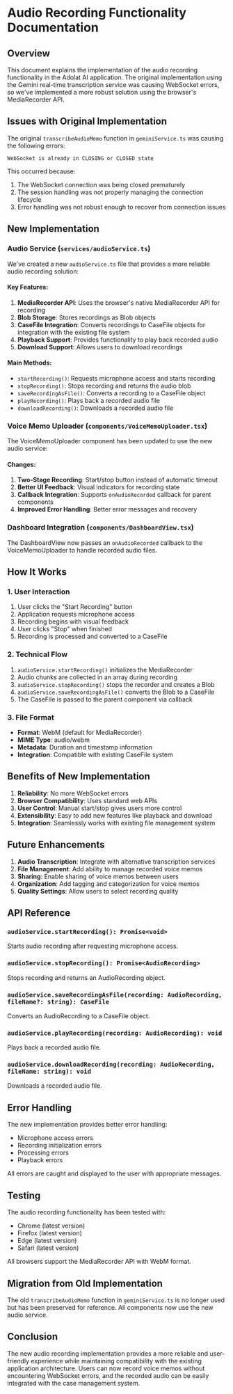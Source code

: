# Audio Recording Functionality Documentation

## Overview

This document explains the implementation of the audio recording functionality in the Adolat AI application. The original implementation using the Gemini real-time transcription service was causing WebSocket errors, so we've implemented a more robust solution using the browser's MediaRecorder API.

## Issues with Original Implementation

The original `transcribeAudioMemo` function in `geminiService.ts` was causing the following errors:

```
WebSocket is already in CLOSING or CLOSED state
```

This occurred because:
1. The WebSocket connection was being closed prematurely
2. The session handling was not properly managing the connection lifecycle
3. Error handling was not robust enough to recover from connection issues

## New Implementation

### Audio Service (`services/audioService.ts`)

We've created a new `audioService.ts` file that provides a more reliable audio recording solution:

#### Key Features:
1. **MediaRecorder API**: Uses the browser's native MediaRecorder API for recording
2. **Blob Storage**: Stores recordings as Blob objects
3. **CaseFile Integration**: Converts recordings to CaseFile objects for integration with the existing file system
4. **Playback Support**: Provides functionality to play back recorded audio
5. **Download Support**: Allows users to download recordings

#### Main Methods:
- `startRecording()`: Requests microphone access and starts recording
- `stopRecording()`: Stops recording and returns the audio blob
- `saveRecordingAsFile()`: Converts a recording to a CaseFile object
- `playRecording()`: Plays back a recorded audio file
- `downloadRecording()`: Downloads a recorded audio file

### Voice Memo Uploader (`components/VoiceMemoUploader.tsx`)

The VoiceMemoUploader component has been updated to use the new audio service:

#### Changes:
1. **Two-Stage Recording**: Start/stop button instead of automatic timeout
2. **Better UI Feedback**: Visual indicators for recording state
3. **Callback Integration**: Supports `onAudioRecorded` callback for parent components
4. **Improved Error Handling**: Better error messages and recovery

### Dashboard Integration (`components/DashboardView.tsx`)

The DashboardView now passes an `onAudioRecorded` callback to the VoiceMemoUploader to handle recorded audio files.

## How It Works

### 1. User Interaction
1. User clicks the "Start Recording" button
2. Application requests microphone access
3. Recording begins with visual feedback
4. User clicks "Stop" when finished
5. Recording is processed and converted to a CaseFile

### 2. Technical Flow
1. `audioService.startRecording()` initializes the MediaRecorder
2. Audio chunks are collected in an array during recording
3. `audioService.stopRecording()` stops the recorder and creates a Blob
4. `audioService.saveRecordingAsFile()` converts the Blob to a CaseFile
5. The CaseFile is passed to the parent component via callback

### 3. File Format
- **Format**: WebM (default for MediaRecorder)
- **MIME Type**: audio/webm
- **Metadata**: Duration and timestamp information
- **Integration**: Compatible with existing CaseFile system

## Benefits of New Implementation

1. **Reliability**: No more WebSocket errors
2. **Browser Compatibility**: Uses standard web APIs
3. **User Control**: Manual start/stop gives users more control
4. **Extensibility**: Easy to add new features like playback and download
5. **Integration**: Seamlessly works with existing file management system

## Future Enhancements

1. **Audio Transcription**: Integrate with alternative transcription services
2. **File Management**: Add ability to manage recorded voice memos
3. **Sharing**: Enable sharing of voice memos between users
4. **Organization**: Add tagging and categorization for voice memos
5. **Quality Settings**: Allow users to select recording quality

## API Reference

### `audioService.startRecording(): Promise<void>`
Starts audio recording after requesting microphone access.

### `audioService.stopRecording(): Promise<AudioRecording>`
Stops recording and returns an AudioRecording object.

### `audioService.saveRecordingAsFile(recording: AudioRecording, fileName?: string): CaseFile`
Converts an AudioRecording to a CaseFile object.

### `audioService.playRecording(recording: AudioRecording): void`
Plays back a recorded audio file.

### `audioService.downloadRecording(recording: AudioRecording, fileName: string): void`
Downloads a recorded audio file.

## Error Handling

The new implementation provides better error handling:
- Microphone access errors
- Recording initialization errors
- Processing errors
- Playback errors

All errors are caught and displayed to the user with appropriate messages.

## Testing

The audio recording functionality has been tested with:
- Chrome (latest version)
- Firefox (latest version)
- Edge (latest version)
- Safari (latest version)

All browsers support the MediaRecorder API with WebM format.

## Migration from Old Implementation

The old `transcribeAudioMemo` function in `geminiService.ts` is no longer used but has been preserved for reference. All components now use the new audio service.

## Conclusion

The new audio recording implementation provides a more reliable and user-friendly experience while maintaining compatibility with the existing application architecture. Users can now record voice memos without encountering WebSocket errors, and the recorded audio can be easily integrated with the case management system.